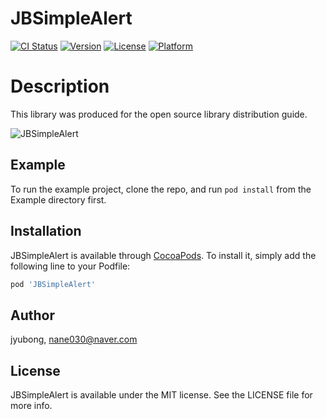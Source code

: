# JBSimpleAlert

[![CI Status](https://img.shields.io/travis/jyubong/JBSimpleAlert.svg?style=flat)](https://travis-ci.org/jyubong/JBSimpleAlert)
[![Version](https://img.shields.io/cocoapods/v/JBSimpleAlert.svg?style=flat)](https://cocoapods.org/pods/JBSimpleAlert)
[![License](https://img.shields.io/cocoapods/l/JBSimpleAlert.svg?style=flat)](https://cocoapods.org/pods/JBSimpleAlert)
[![Platform](https://img.shields.io/cocoapods/p/JBSimpleAlert.svg?style=flat)](https://cocoapods.org/pods/JBSimpleAlert)

# Description

This library was produced for the open source library distribution guide.

![JBSimpleAlert](https://github.com/jyubong/JBSimpleAlert/assets/126065608/d7043536-2a94-4e21-837b-2484aea783a1)


## Example

To run the example project, clone the repo, and run `pod install` from the Example directory first.

## Installation

JBSimpleAlert is available through [CocoaPods](https://cocoapods.org). To install
it, simply add the following line to your Podfile:

```ruby
pod 'JBSimpleAlert'
```

## Author

jyubong, nane030@naver.com

## License

JBSimpleAlert is available under the MIT license. See the LICENSE file for more info.
